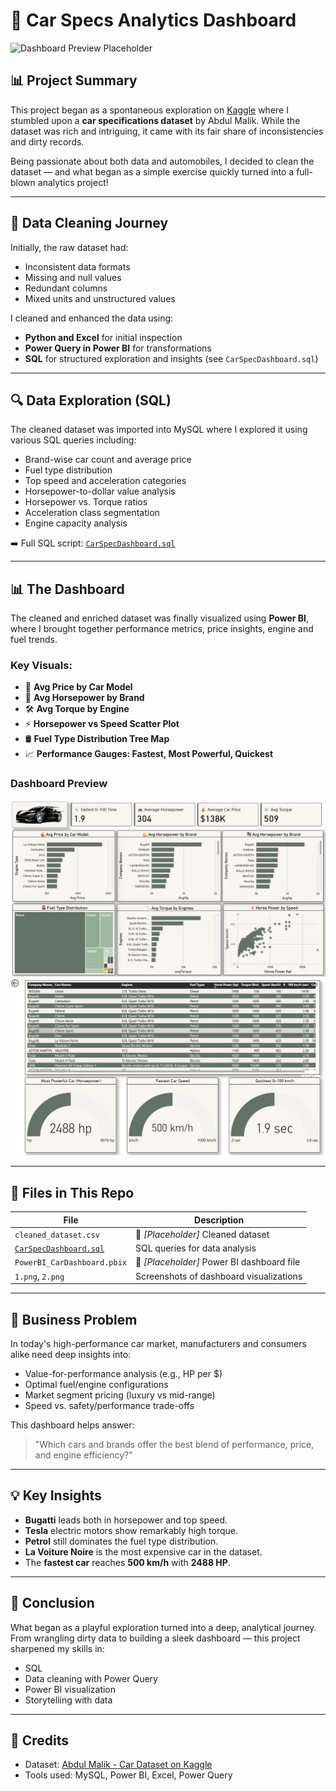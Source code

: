 # 🚗 Car Specs Analytics Dashboard

![Dashboard Preview Placeholder](#) 

## 📊 Project Summary

This project began as a spontaneous exploration on [Kaggle](https://www.kaggle.com/datasets/abdulmalik1518/cars-datasets-2025) where I stumbled upon a **car specifications dataset** by Abdul Malik. While the dataset was rich and intriguing, it came with its fair share of inconsistencies and dirty records.

Being passionate about both data and automobiles, I decided to clean the dataset — and what began as a simple exercise quickly turned into a full-blown analytics project!

---

## 🧽 Data Cleaning Journey

Initially, the raw dataset had:
- Inconsistent data formats
- Missing and null values
- Redundant columns
- Mixed units and unstructured values

I cleaned and enhanced the data using:
- **Python and Excel** for initial inspection
- **Power Query in Power BI** for transformations
- **SQL** for structured exploration and insights (see `CarSpecDashboard.sql`)

---

## 🔍 Data Exploration (SQL)

The cleaned dataset was imported into MySQL where I explored it using various SQL queries including:

- Brand-wise car count and average price
- Fuel type distribution
- Top speed and acceleration categories
- Horsepower-to-dollar value analysis
- Horsepower vs. Torque ratios
- Acceleration class segmentation
- Engine capacity analysis

➡️ Full SQL script: [`CarSpecDashboard.sql`](CarSpecDashboard.sql)

---

## 📊 The Dashboard

The cleaned and enriched dataset was finally visualized using **Power BI**, where I brought together performance metrics, price insights, engine and fuel trends.

### Key Visuals:
- 💸 **Avg Price by Car Model**
- 💪 **Avg Horsepower by Brand**
- 🛠 **Avg Torque by Engine**
- ⚡ **Horsepower vs Speed Scatter Plot**
- 🛢 **Fuel Type Distribution Tree Map**
- 📈 **Performance Gauges: Fastest, Most Powerful, Quickest**

### Dashboard Preview

![Dashboard Overview - Part 1](1.png)  
![Dashboard Overview - Part 2](2.png)

---

## 📁 Files in This Repo

| File | Description |
|------|-------------|
| `cleaned_dataset.csv` | 🚧 *[Placeholder]* Cleaned dataset |
| [`CarSpecDashboard.sql`](CarSpecDashboard.sql) | SQL queries for data analysis |
| `PowerBI_CarDashboard.pbix` | 🚧 *[Placeholder]* Power BI dashboard file |
| `1.png`, `2.png` | Screenshots of dashboard visualizations |

---

## 🎯 Business Problem

In today's high-performance car market, manufacturers and consumers alike need deep insights into:
- Value-for-performance analysis (e.g., HP per $)
- Optimal fuel/engine configurations
- Market segment pricing (luxury vs mid-range)
- Speed vs. safety/performance trade-offs

This dashboard helps answer:  
> "Which cars and brands offer the best blend of performance, price, and engine efficiency?"

---

## 💡 Key Insights

- **Bugatti** leads both in horsepower and top speed.
- **Tesla** electric motors show remarkably high torque.
- **Petrol** still dominates the fuel type distribution.
- **La Voiture Noire** is the most expensive car in the dataset.
- The **fastest car** reaches **500 km/h** with **2488 HP**.

---

## 📌 Conclusion

What began as a playful exploration turned into a deep, analytical journey. From wrangling dirty data to building a sleek dashboard — this project sharpened my skills in:
- SQL
- Data cleaning with Power Query
- Power BI visualization
- Storytelling with data

---

## 🔗 Credits

- Dataset: [Abdul Malik - Car Dataset on Kaggle](https://www.kaggle.com/datasets/abdulmalik1518/cars-datasets-2025)
- Tools used: MySQL, Power BI, Excel, Power Query

